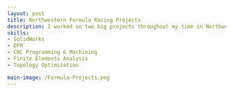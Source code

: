 ```yaml
---
layout: post
title: Northwestern Formula Racing Projects
description: I worked on two big projects throughout my time in Northwestern Formula Racing. I designed and manufactured a pedal box consisting of a baseplate, gas pedal, brake pedal, throttle return springs, brake over-travel switch, and throttle sensors to accommodate the change from an ICE car to an EV. I ran topology optimization on the pedals to minimize weight while maintaining rigidity. I used a CNC mill and lathe to make the final part.I also designed and led the manufacturing of the rear hubs of the car. I ran calculations to determine the critical stresses that the hubs are going to take and included a bump factor. I ran FEA using the findings to minimize the weight of the hubs while keeping the factor of safety above 1.5.
skills: 
- SolidWorks
- DFM
- CNC Programming & Machining
- Finite Elements Analysis
- Topology Optimization

main-image: /Formula-Projects.png
---
```

